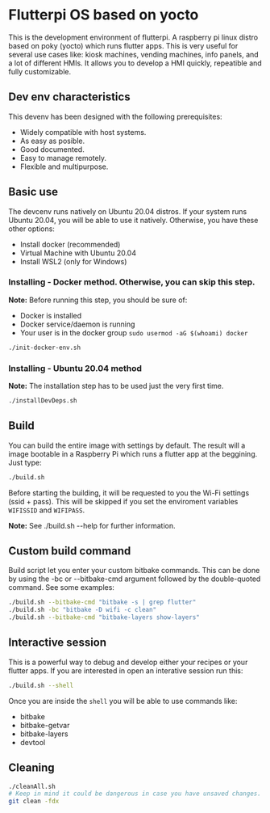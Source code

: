 # Flutterpi OS based on yocto

This is the development environment of flutterpi. A raspberry pi linux distro based on poky (yocto) which runs flutter apps. This is very useful for several use cases like: kiosk machines, vending machines, info panels, and a lot of different HMIs. It allows you to develop a HMI quickly, repeatible and fully customizable.

## Dev env characteristics

This devenv has been designed with the following prerequisites:

- Widely compatible with host systems.
- As easy as posible.
- Good documented.
- Easy to manage remotely.
- Flexible and multipurpose.

## Basic use

The devcenv runs natively on Ubuntu 20.04 distros. If your system runs Ubuntu 20.04, you will be able to use it natively. Otherwise, you have these other options:

- Install docker (recommended)
- Virtual Machine with Ubuntu 20.04
- Install WSL2 (only for Windows)

### Installing - Docker method. Otherwise, you can skip this step.

**Note:** Before running this step, you should be sure of:

- Docker is installed
- Docker service/daemon is running
- Your user is in the docker group `sudo usermod -aG $(whoami) docker`

```bash
./init-docker-env.sh
```

### Installing - Ubuntu 20.04 method

**Note:** The installation step has to be used just the very first time.

```bash
./installDevDeps.sh
```

## Build

You can build the entire image with settings by default. The result will a image bootable in a Raspberry Pi which runs a flutter app at the beggining. Just type:

```bash
./build.sh
```

Before starting the building, it will be requested to you the Wi-Fi settings (ssid + pass). This will be skipped if you set the enviroment variables `WIFISSID` and `WIFIPASS`.

**Note:** See ./build.sh --help for further information.

## Custom build command

Build script let you enter your custom bitbake commands. This can be done by using the -bc or --bitbake-cmd argument followed by the double-quoted command. See some examples:

```bash
./build.sh --bitbake-cmd "bitbake -s | grep flutter"
./build.sh -bc "bitbake -D wifi -c clean"
./build.sh --bitbake-cmd "bitbake-layers show-layers"
```

## Interactive session

This is a powerful way to debug and develop either your recipes or your flutter apps. If you are interested in open an interative session run this:

```bash
./build.sh --shell

```

Once you are inside the `shell` you will be able to use commands like:

- bitbake
- bitbake-getvar
- bitbake-layers
- devtool

## Cleaning

```bash
./cleanAll.sh
# Keep in mind it could be dangerous in case you have unsaved changes.
git clean -fdx
```
